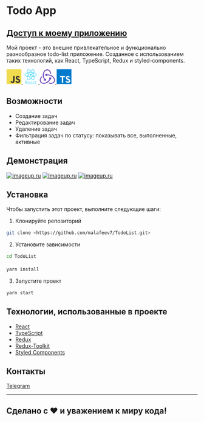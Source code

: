 # Todo App

<h2><a href="https://todo-list-livid-seven-77.vercel.app/">Доступ к моему приложению</a>
</h2>


Мой проект - это внешне привлекательное и функционально разнообразное todo-list приложение.
Cозданное с использованием таких технологий, как React, TypeScript, Redux и styled-components.

<p align="left">  <a href="https://developer.mozilla.org/en-US/docs/Web/JavaScript" target="_blank" rel="noreferrer"> <img src="https://raw.githubusercontent.com/devicons/devicon/master/icons/javascript/javascript-original.svg" alt="javascript" width="40" height="40"/> </a> <a href="https://reactjs.org/" target="_blank" rel="noreferrer"> <img src="https://raw.githubusercontent.com/devicons/devicon/master/icons/react/react-original-wordmark.svg" alt="react" width="40" height="40"/> </a> <a href="https://redux.js.org" target="_blank" rel="noreferrer"> <img src="https://raw.githubusercontent.com/devicons/devicon/master/icons/redux/redux-original.svg" alt="redux" width="40" height="40"/> </a> <a href="https://www.typescriptlang.org/" target="_blank" rel="noreferrer"> <img src="https://raw.githubusercontent.com/devicons/devicon/master/icons/typescript/typescript-original.svg" alt="typescript" width="40" height="40"/> </a> </p>


## Возможности
- Создание задач
- Редактирование задач
- Удаление задач
- Фильтрация задач по статусу: показывать все, выполненные, активные

## Демонстрация

[![imageup.ru](https://imageup.ru/img9/4356602/snimok-ekrana-2023-05-29-v-174120.jpg)](https://imageup.ru/img9/4356602/snimok-ekrana-2023-05-29-v-174120.jpg.html)
[![imageup.ru](https://imageup.ru/img35/4356607/snimok-ekrana-2023-05-29-v-174102.jpg)](https://imageup.ru/img35/4356607/snimok-ekrana-2023-05-29-v-174102.jpg.html)
[![imageup.ru](https://imageup.ru/img11/4356610/snimok-ekrana-2023-05-29-v-174052.jpg)](https://imageup.ru/img11/4356610/snimok-ekrana-2023-05-29-v-174052.jpg.html)

## Установка

Чтобы запустить этот проект, выполните следующие шаги:

1. Клонируйте репозиторий
```bash
git clone <https://github.com/malafeev7/TodoList.git>
```

2. Установите зависимости
```bash
cd TodoList

yarn install
```
3. Запустите проект

```bash
yarn start
```

## Технологии, использованные в проекте

- [React](https://reactjs.org/)
- [TypeScript](https://www.typescriptlang.org/)
- [Redux](https://redux.js.org/)
- [Redux-Toolkit](https://redux-toolkit.js.org/)
- [Styled Components](https://styled-components.com/)

## Контакты

[Telegram](https://t.me/malafeyev7)

---

## Сделано с ❤️ и уважением к миру кода!
